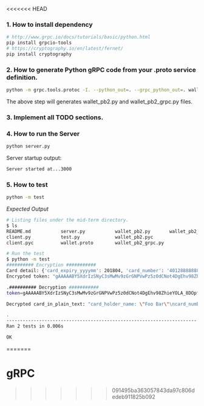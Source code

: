 <<<<<<< HEAD
### 1. How to install dependency

```sh
# http://www.grpc.io/docs/tutorials/basic/python.html
pip install grpcio-tools
# https://cryptography.io/en/latest/fernet/
pip install cryptography
```

### 2. How to generate Python gRPC code from your .proto service definition.

```sh
python -m grpc.tools.protoc -I. --python_out=. --grpc_python_out=. wallet.proto 
```

The above step will generates wallet_pb2.py and wallet_pb2_grpc.py files.

### 3. Implement all TODO sections.

### 4. How to run the Server

```sh
python server.py
```

Server startup output:
```sh
Server started at...3000
```

### 5. How to test

```sh
python -m test
```

_Expected Output_

```sh
# Listing files under the mid-term directory.
$ ls
README.md           server.py           wallet_pb2.py       wallet_pb2_grpc.pyc
client.py           test.py             wallet_pb2.pyc
client.pyc          wallet.proto        wallet_pb2_grpc.py

# Run the test
$ python -m test
########## Encryption ###########
Card detail: {'card_expiry_yyyymm': 201804, 'card_number': '4012888888881881', 'card_holder_name': 'Foo Bar'}
Encrypted token: "gAAAAABY5XdrIzSNyC3sMwMv9zGrGNPVwPz5z0dCNot4DgEhv98ZhieYOLA_8DOpfZgBcnDGW6wX5JiVOa1mpB0YdSFvh14jQaJkiknhuBe1rkTmtwdQyRz4E2OP3wARAOnWPVFkonXCE35cb4GzPrTHHScDDi9V5dVtPoPXs3zMQKizGiP-KQshjcjWoDxIS7CZ4toHlbRp"

.########## Decryption ###########
token=gAAAAABY5XdrIzSNyC3sMwMv9zGrGNPVwPz5z0dCNot4DgEhv98ZhieYOLA_8DOpfZgBcnDGW6wX5JiVOa1mpB0YdSFvh14jQaJkiknhuBe1rkTmtwdQyRz4E2OP3wARAOnWPVFkonXCE35cb4GzPrTHHScDDi9V5dVtPoPXs3zMQKizGiP-KQshjcjWoDxIS7CZ4toHlbRp

Decrypted card_in_plain_text: "card_holder_name: \"Foo Bar\"\ncard_number: \"4012888888881881\"\ncard_expiry_yyyymm: 201804\n"

.
----------------------------------------------------------------------
Ran 2 tests in 0.006s

OK
```
=======
# gRPC
>>>>>>> 091495ba363057843da97c806dedeb911825b092
